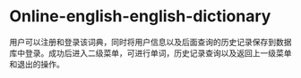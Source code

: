 # Online-english-english-dictionary

用户可以注册和登录该词典，同时将用户信息以及后面查询的历史记录保存到数据库中登录。成功后进入二级菜单，可进行单词，历史记录查询以及返回上一级菜单和退出的操作。
